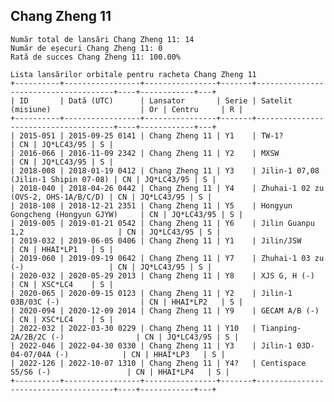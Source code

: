 ## Chang Zheng 11

    Număr total de lansări Chang Zheng 11: 14
    Număr de eșecuri Chang Zheng 11: 0
    Rată de succes Chang Zheng 11: 100.00%
    
    Lista lansărilor orbitale pentru racheta Chang Zheng 11
    +----------+-----------------+----------------+-------+--------------------------------------+----+------------+---+
    | ID       | Dată (UTC)      | Lansator       | Serie | Satelit (misiune)                    | Or | Centru     | R |
    +----------+-----------------+----------------+-------+--------------------------------------+----+------------+---+
    | 2015-051 | 2015-09-25 0141 | Chang Zheng 11 | Y1    | TW-1?                                | CN | JQ*LC43/95 | S |
    | 2016-066 | 2016-11-09 2342 | Chang Zheng 11 | Y2    | MXSW                                 | CN | JQ*LC43/95 | S |
    | 2018-008 | 2018-01-19 0412 | Chang Zheng 11 | Y3    | Jilin-1 07,08 (Jilin-1 Shipin 07-08) | CN | JQ*LC43/95 | S |
    | 2018-040 | 2018-04-26 0442 | Chang Zheng 11 | Y4    | Zhuhai-1 02 zu (OVS-2, OHS-1A/B/C/D) | CN | JQ*LC43/95 | S |
    | 2018-108 | 2018-12-21 2351 | Chang Zheng 11 | Y5    | Hongyun Gongcheng (Hongyun GJYW)     | CN | JQ*LC43/95 | S |
    | 2019-005 | 2019-01-21 0542 | Chang Zheng 11 | Y6    | Jilin Guanpu 1,2                     | CN | JQ*LC43/95 | S |
    | 2019-032 | 2019-06-05 0406 | Chang Zheng 11 | Y1    | Jilin/JSW                            | CN | HHAI*LP1   | S |
    | 2019-060 | 2019-09-19 0642 | Chang Zheng 11 | Y7    | Zhuhai-1 03 zu (-)                   | CN | JQ*LC43/95 | S |
    | 2020-032 | 2020-05-29 2013 | Chang Zheng 11 | Y8    | XJS G, H (-)                         | CN | XSC*LC4    | S |
    | 2020-065 | 2020-09-15 0123 | Chang Zheng 11 | Y2    | Jilin-1 03B/03C (-)                  | CN | HHAI*LP2   | S |
    | 2020-094 | 2020-12-09 2014 | Chang Zheng 11 | Y9    | GECAM A/B (-)                        | CN | XSC*LC4    | S |
    | 2022-032 | 2022-03-30 0229 | Chang Zheng 11 | Y10   | Tianping-2A/2B/2C (-)                | CN | JQ*LC43/95 | S |
    | 2022-046 | 2022-04-30 0330 | Chang Zheng 11 | Y3    | Jilin-1 03D-04-07/04A (-)            | CN | HHAI*LP3   | S |
    | 2022-126 | 2022-10-07 1310 | Chang Zheng 11 | Y4?   | Centispace S5/S6 (-)                 | CN | HHAI*LP4   | S |
    +----------+-----------------+----------------+-------+--------------------------------------+----+------------+---+
    

